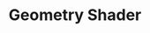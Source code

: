 ---
title: Geometry Shader
layout: post
category: study
tags: [computer graphics]
published: false
---